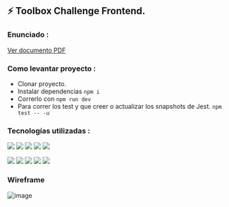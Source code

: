 ## ⚡ Toolbox Challenge Frontend.

### Enunciado : 
[Ver documento PDF](https://cs1.ssltrust.me/s/YeaQjE8XFljaMxv)

### Como levantar proyecto :
* Clonar proyecto.
* Instalar dependencias ```npm i```
* Correrlo con ```npm run dev```
* Para correr los test y que creer o actualizar los snapshots de Jest. ```npm test -- -u```



### Tecnologías utilizadas : 
![](https://img.shields.io/badge/Code-React-informational?style=flat&logo=react&logoColor=white&color=c691e9)
![](https://img.shields.io/badge/Code-JavaScript-informational?style=flat&logo=JavaScript&logoColor=white&color=c691e9)
![](https://img.shields.io/badge/Agile-ReactBootstrap-informational?style=flat&logo=bootstrap&logoColor=white&color=c691e9)
![](https://img.shields.io/badge/Test-Jest-informational?style=flat&logo=jest&logoColor=white&color=c691e9)
![](https://img.shields.io/badge/Server-ViteJS-informational?style=flat&logo=vite&logoColor=white&color=c691e9)


![](https://img.shields.io/badge/Code-ExpressJS-informational?style=flat&logo=express&logoColor=white&color=c691e9)
![](https://img.shields.io/badge/Code-JavaScript-informational?style=flat&logo=JavaScript&logoColor=white&color=c691e9)
![](https://img.shields.io/badge/Test-Mocha-informational?style=flat&logo=mocha&logoColor=white&color=c691e9)
![](https://img.shields.io/badge/Test-Chai-informational?style=flat&logo=chai&logoColor=white&color=c691e9)
![](https://img.shields.io/badge/Server-ViteJS-informational?style=flat&logo=vite&logoColor=white&color=c691e9)


### Wireframe
![image](https://user-images.githubusercontent.com/50085722/236631618-2a2c3366-1dd2-4352-94ec-4023d9ade654.png)
